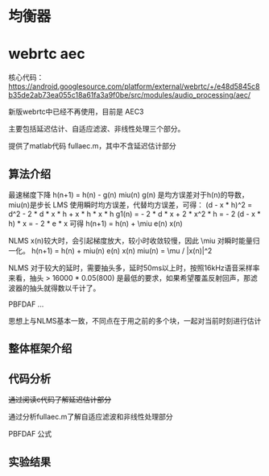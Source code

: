 # 均衡器

# webrtc aec

核心代码：https://android.googlesource.com/platform/external/webrtc/+/e48d5845c8b35de2ab73ea055c18a61fa3a9f0be/src/modules/audio_processing/aec/

新版webrtc中已经不再使用，目前是 AEC3

主要包括延迟估计、自适应滤波、非线性处理三个部分。

提供了matlab代码 fullaec.m，其中不含延迟估计部分

## 算法介绍

最速梯度下降
h(n+1) = h(n) - g(n) miu(n)
g(n) 是均方误差对于h(n)的导数，miu(n)是步长
LMS
使用瞬时均方误差，代替均方误差，可得：
(d - x * h)^2 = d^2 - 2 * d * x * h + x * h * x * h
g1(n) = - 2 * d * x + 2 * x^2 * h = - 2 (d - x * h) * x = - 2 * e * x
可得
h(n+1) = h(n) + \miu e(n) x(n)

NLMS
x(n)较大时，会引起梯度放大，较小时收敛较慢，因此 \miu 对瞬时能量归一化。
h(n+1) = h(n) + miu(n) e(n) x(n)
miu(n) = \mu / |x(n)|^2

NLMS 对于较大的延时，需要抽头多，延时50ms以上时，按照16kHz语音采样率来看，抽头 > 16000 * 0.05(800) 是最低的要求，如果希望覆盖反射回声，那滤波器的抽头就得数以千计了。

PBFDAF
...

思想上与NLMS基本一致，不同点在于用之前的多个块，一起对当前时刻进行估计

## 整体框架介绍

## 代码分析

~~通过阅读c代码了解延迟估计部分~~

通过分析fullaec.m了解自适应滤波和非线性处理部分

PBFDAF 公式

## 实验结果


